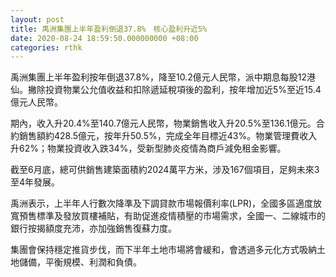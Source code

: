 ```yaml
---
layout: post
title: 禹洲集團上半年盈利倒退37.8%　核心盈利升近5%
date: 2020-08-24 18:59:50.000000000 +08:00
categories: rthk
---
```


禹洲集團上半年盈利按年倒退37.8%，降至10.2億元人民幣，派中期息每股12港仙。撇除投資物業公允值收益和扣除遞延稅項後的盈利，按年增加近5%至近15.4億元人民幣。

期內，收入升20.4%至140.7億元人民幣，物業銷售收入升20.5%至136.1億元。合約銷售額約428.5億元，按年升50.5%，完成全年目標近43%。物業管理費收入升62%；物業投資收入跌34%，受新型肺炎疫情為商戶減免租金影響。

截至6月底，總可供銷售建築面積約2024萬平方米，涉及167個項目，足夠未來3至4年發展。

禹洲表示，上半年人行數次降準及下調貸款市場報價利率(LPR)，全國多區適度放寬預售標準及發放買樓補貼，有助促進疫情積壓的市場需求，全國一、二線城市的銀行按揭額度充沛，亦加強銷售復蘇力度。

集團會保持穩定推貨步伐，而下半年土地市場將會緩和，會透過多元化方式吸納土地儲備，平衡規模、利潤和負債。
